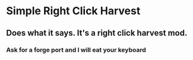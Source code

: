 # Simple Right Click Harvest
## Does what it says. It's a right click harvest mod.
### Ask for a forge port and I will eat your keyboard